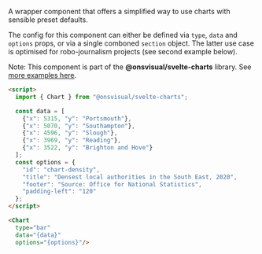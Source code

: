 A wrapper component that offers a simplified way to use charts with sensible preset defaults.

The config for this component can either be defined via `type`, `data` and `options` props, or via a single comboned `section` object. The latter use case is optimised for robo-journalism projects (see second example below).

Note: This component is part of the **@onsvisual/svelte-charts** library. See [more examples here](https://onsvisual.github.io/svelte-charts/).

<!-- prettier-ignore -->
```html
<script>
  import { Chart } from "@onsvisual/svelte-charts";

  const data = [
    {"x": 5315, "y": "Portsmouth"},
    {"x": 5070, "y": "Southampton"},
    {"x": 4596, "y": "Slough"},
    {"x": 3969, "y": "Reading"},
    {"x": 3522, "y": "Brighton and Hove"}
  ];
  const options = {
    "id": "chart-density",
    "title": "Densest local authorities in the South East, 2020",
    "footer": "Source: Office for National Statistics",
    "padding-left": "120"
  };
</script>

<Chart
  type="bar"
  data="{data}"
  options="{options}"/>
```
